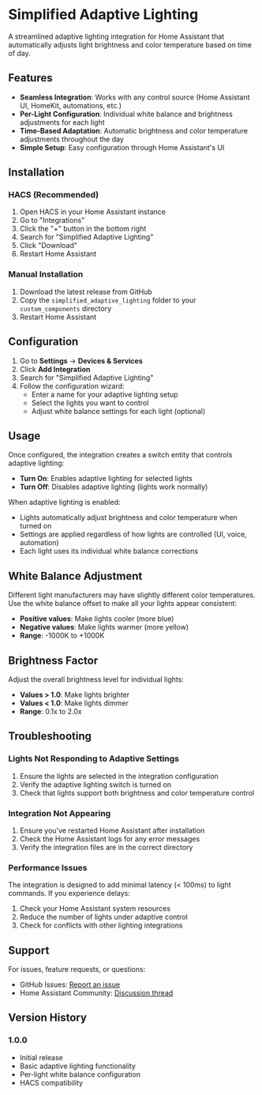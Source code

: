 # Simplified Adaptive Lighting

A streamlined adaptive lighting integration for Home Assistant that automatically adjusts light brightness and color temperature based on time of day.

## Features

- **Seamless Integration**: Works with any control source (Home Assistant UI, HomeKit, automations, etc.)
- **Per-Light Configuration**: Individual white balance and brightness adjustments for each light
- **Time-Based Adaptation**: Automatic brightness and color temperature adjustments throughout the day
- **Simple Setup**: Easy configuration through Home Assistant's UI

## Installation

### HACS (Recommended)

1. Open HACS in your Home Assistant instance
2. Go to "Integrations"
3. Click the "+" button in the bottom right
4. Search for "Simplified Adaptive Lighting"
5. Click "Download"
6. Restart Home Assistant

### Manual Installation

1. Download the latest release from GitHub
2. Copy the `simplified_adaptive_lighting` folder to your `custom_components` directory
3. Restart Home Assistant

## Configuration

1. Go to **Settings** → **Devices & Services**
2. Click **Add Integration**
3. Search for "Simplified Adaptive Lighting"
4. Follow the configuration wizard:
   - Enter a name for your adaptive lighting setup
   - Select the lights you want to control
   - Adjust white balance settings for each light (optional)

## Usage

Once configured, the integration creates a switch entity that controls adaptive lighting:

- **Turn On**: Enables adaptive lighting for selected lights
- **Turn Off**: Disables adaptive lighting (lights work normally)

When adaptive lighting is enabled:
- Lights automatically adjust brightness and color temperature when turned on
- Settings are applied regardless of how lights are controlled (UI, voice, automation)
- Each light uses its individual white balance corrections

## White Balance Adjustment

Different light manufacturers may have slightly different color temperatures. Use the white balance offset to make all your lights appear consistent:

- **Positive values**: Make lights cooler (more blue)
- **Negative values**: Make lights warmer (more yellow)
- **Range**: -1000K to +1000K

## Brightness Factor

Adjust the overall brightness level for individual lights:

- **Values > 1.0**: Make lights brighter
- **Values < 1.0**: Make lights dimmer
- **Range**: 0.1x to 2.0x

## Troubleshooting

### Lights Not Responding to Adaptive Settings

1. Ensure the lights are selected in the integration configuration
2. Verify the adaptive lighting switch is turned on
3. Check that lights support both brightness and color temperature control

### Integration Not Appearing

1. Ensure you've restarted Home Assistant after installation
2. Check the Home Assistant logs for any error messages
3. Verify the integration files are in the correct directory

### Performance Issues

The integration is designed to add minimal latency (< 100ms) to light commands. If you experience delays:

1. Check your Home Assistant system resources
2. Reduce the number of lights under adaptive control
3. Check for conflicts with other lighting integrations

## Support

For issues, feature requests, or questions:
- GitHub Issues: [Report an issue](https://github.com/user/simplified-adaptive-lighting/issues)
- Home Assistant Community: [Discussion thread](https://community.home-assistant.io)

## Version History

### 1.0.0
- Initial release
- Basic adaptive lighting functionality
- Per-light white balance configuration
- HACS compatibility